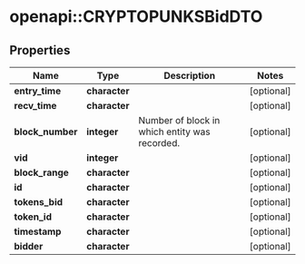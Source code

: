 # openapi::CRYPTOPUNKSBidDTO


## Properties
Name | Type | Description | Notes
------------ | ------------- | ------------- | -------------
**entry_time** | **character** |  | [optional] 
**recv_time** | **character** |  | [optional] 
**block_number** | **integer** | Number of block in which entity was recorded. | [optional] 
**vid** | **integer** |  | [optional] 
**block_range** | **character** |  | [optional] 
**id** | **character** |  | [optional] 
**tokens_bid** | **character** |  | [optional] 
**token_id** | **character** |  | [optional] 
**timestamp** | **character** |  | [optional] 
**bidder** | **character** |  | [optional] 


